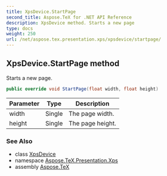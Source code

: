 ```yaml
---
title: XpsDevice.StartPage
second_title: Aspose.TeX for .NET API Reference
description: XpsDevice method. Starts a new page
type: docs
weight: 250
url: /net/aspose.tex.presentation.xps/xpsdevice/startpage/
---
```

## XpsDevice.StartPage method

Starts a new page.

```csharp
public override void StartPage(float width, float height)
```

| Parameter | Type | Description |
| --- | --- | --- |
| width | Single | The page width. |
| height | Single | The page height. |

### See Also

* class [XpsDevice](../)
* namespace [Aspose.TeX.Presentation.Xps](../../xpsdevice/)
* assembly [Aspose.TeX](../../../)


